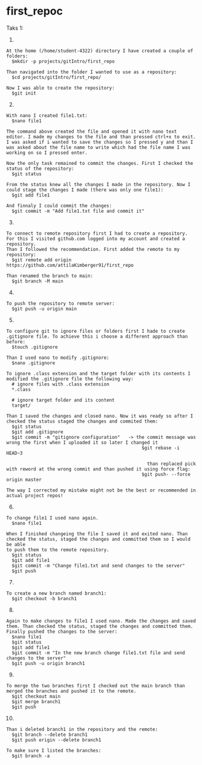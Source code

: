 # first_repoc

Taks 1:

  1.
    At the home (/home/student-4322) directory I have created a couple of folders:
      $mkdir -p projects/gitIntro/first_repo
    
    Than navigated into the folder I wanted to use as a repository:
      $cd projects/gitIntro/first_repo/
      
    Now I was able to create the repository:
      $git init
      
  2.
    With nano I created file1.txt:
      $nano file1
    
    The command above created the file and opened it with nano text editor. I made my changes to the file and than pressed ctrl+x to exit.
    I was asked if i wanted to save the changes so I pressed y and than I was asked about the file name to write which had the file name I was
    working on so I pressed enter.
    
    Now the only task remained to commit the changes. First I checked the status of the repository:
      $git status

    From the status knew all the changes I made in the repository. Now I could stage the changes I made (there was only one file1):
      $git add file1
      
    And finnaly I could commit the changes:
      $git commit -m "Add file1.txt file and commit it"

  3.
    To connect to remote repository first I had to create a repository. For this I visited github.com logged into my account and created a repository.
    Than I followed the recommendation. First added the remote to my repository:
      $git remote add origin https://github.com/attilaKimberger91/first_repo
      
    Than renamed the branch to main:
      $git branch -M main
      
   4.
    To push the repository to remote server:
      $git push -u origin main
      
   5.
    To configure git to ignore files or folders first I hade to create .gitignore file. To achieve this i choose a different approach than before:
      $touch .gitignore
      
    Than I used nano to modify .gitignore:
      $nano .gitignore

    To ignore .class extension and the target folder with its contents I modified the .gitignore file the following way:    
      # ignore files with .class extension
      *.class

      # ignore target folder and its content
      target/
     
    Than I saved the changes and closed nano. Now it was ready so after I checked the status staged the changes and commited them:
      $git status
      $git add .gitignore
      $git commit -m "gitignore configuration"   -> the commit message was wrong the first when I uploaded it so later I changed it
                                                      $git rebase -i HEAD~3  
                                                        
                                                        than replaced pick with reword at the wrong commit and than pushed it using force flag:
                                                      $git push- --force origin master
                                                      
    The way I corrected my mistake might not be the best or recommended in actual project repos!
  
  6.
    To change file1 I used nano again.
      $nano file1
    
    When I finished changeing the file I saved it and exited nano. Than checked the status, staged the changes and committed them so I would be able 
    to push them to the remote repository.
      $git status
      $git add file1
      $git commit -m "Change file1.txt and send changes to the server"
      $git push

  7.
    To create a new branch named branch1:
      $git checkout -b branch1

  8.
    Again to make changes to file1 I used nano. Made the changes and saved them. Than checked the status, staged the changes and committed them.
    Finally pushed the changes to the server:
      $nano file1
      $git status
      $git add file1
      $git commit -m "In the new branch change file1.txt file and send changes to the server"
      $git push -u origin branch1

  9. 
    To merge the two branches first I checked out the main branch than merged the branches and pushed it to the remote.
      $git checkout main
      $git merge branch1
      $git push
      
  10.
    Than i deleted branch1 in the repository and the remote:
      $git branch --delete branch1
      $git push origin --delete branch1
      
    To make sure I listed the branches:
      $git branch -a
  
    
